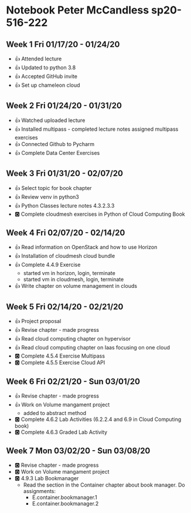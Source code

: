 # Notebook Peter McCandless sp20-516-222

## Week 1 Fri 01/17/20 - 01/24/20

* :+1: Attended lecture
* :+1: Updated to python 3.8
* :+1: Accepted GitHub invite
* :+1: Set up chameleon cloud

## Week 2 Fri 01/24/20 - 01/31/20

* :+1: Watched uploaded lecture
* :+1: Installed multipass - completed lecture notes assigned multipass exercises 
* :+1: Connected Github to Pycharm
* :+1: Complete Data Center Exercises 

## Week 3 Fri 01/31/20 - 02/07/20

* :+1: Select topic for book chapter
* :+1: Review venv in python3
* :+1: Python Classes lecture notes 4.3.2.3.3
* :o2: Complete cloudmesh exercises in Python of Cloud Computing Book

## Week 4 Fri 02/07/20 - 02/14/20

* :+1: Read information on OpenStack and how to use Horizon
* :+1: Installation of cloudmesh cloud bundle
* :+1: Complete 4.4.9 Exercise
  * started vm in horizon, login, terminate
  * started vm in cloudmesh, login, terminate
* :+1: Write chapter on volume management in clouds

## Week 5 Fri 02/14/20 - 02/21/20

* :+1: Project proposal
* :+1: Revise chapter - made progress
* :+1: Read cloud computing chapter on hypervisor
* :+1: Read cloud computing chapter on Iaas focusing on one cloud
* :o2: Complete 4.5.4 Exercise Multipass
* :o2: Complete 4.5.5 Exercise Cloud API

## Week 6 Fri 02/21/20 - Sun 03/01/20

* :+1: Revise chapter - made progress
* :+1: Work on Volume mangament project
  - added to abstract method
* :o2: Complete 4.6.2 Lab Activities (6.2.2.4 and 6.9 in Cloud Computing book)
* :o2: Complete 4.6.3 Graded Lab Activity

## Week 7 Mon 03/02/20 - Sun 03/08/20

* :o2: Revise chapter - made progress
* :o2: Work on Volume mangament project
* :o2: 4.9.3 Lab Bookmanager 
  + Read the section in the Container chapter about book manager. Do assignments:
    - E.container.bookmanager.1
    - E.container.bookmanager.2
